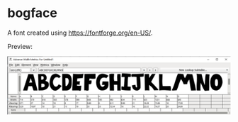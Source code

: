 # bogface

A font created using <https://fontforge.org/en-US/>.

Preview:

![font preview](./images/preview.png)
